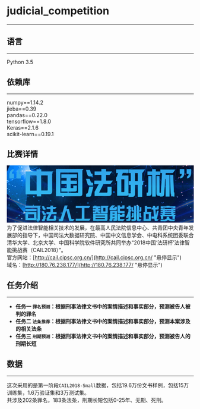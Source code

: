 # **judicial_competition**
------------------------------

## **语言**
-----------
Python 3.5<br>


## **依赖库**
----------
numpy==1.14.2<br>
jieba==0.39<br>
pandas==0.22.0<br>
tensorflow==1.8.0<br>
Keras==2.1.6<br>
scikit-learn==0.19.1<br>

## **比赛详情**
![比赛介绍](/pics/competition.png)<br>
为了促进法律智能相关技术的发展，在最高人民法院信息中心、共青团中央青年发展部的指导下，中国司法大数据研究院、中国中文信息学会、中电科系统团委联合清华大学、北京大学、中国科学院软件研究所共同举办“2018中国‘法研杯’法律智能挑战赛（CAIL2018）”。<br>
官方网站：[http://cail.cipsc.org.cn/](http://cail.cipsc.org.cn/ "悬停显示")<br>
域名：[http://180.76.238.177/](http://180.76.238.177/ "悬停显示")<br>

## **任务介绍**
--------------------
* __任务一 `罪名预测`：根据刑事法律文书中的案情描述和事实部分，预测被告人被判的罪名__<br>
* __任务二 `法条推荐`：根据刑事法律文书中的案情描述和事实部分，预测本案涉及的相关法条__<br>
* __任务三 `刑期预测`：根据刑事法律文书中的案情描述和事实部分，预测被告人的刑期长短__<br>

## **数据**
--------------------
这次采用的是第一阶段`CAIL2018-Small`数据，包括19.6万份文书样例，包括15万训练集，1.6万验证集和3万测试集。<br>
共涉及202条罪名，183条法条，刑期长短包括0-25年、无期、死刑。






